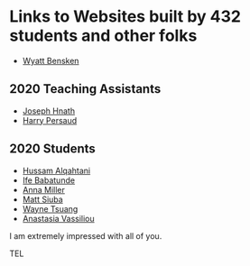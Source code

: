 # Links to Websites built by 432 students and other folks

- [Wyatt Bensken](https://wyattbensken.com/)

## 2020 Teaching Assistants

- [Joseph Hnath](https://josephhnath.netlify.com/)
- [Harry Persaud](https://harryapersaud.com/)

## 2020 Students

- [Hussam Alqahtani](https://eloquent-sammet-99bc49.netlify.app/)
- [Ife Babatunde](https://angry-spence-fb8dcb.netlify.app/)
- [Anna Miller](https://annakmiller.info/)
- [Matt Siuba](https://www.mattsiuba.com/)
- [Wayne Tsuang](https://elated-mestorf-7c5057.netlify.app/)
- [Anastasia Vassiliou](https://anastasiavassiliou.netlify.app/)

I am extremely impressed with all of you.

TEL
